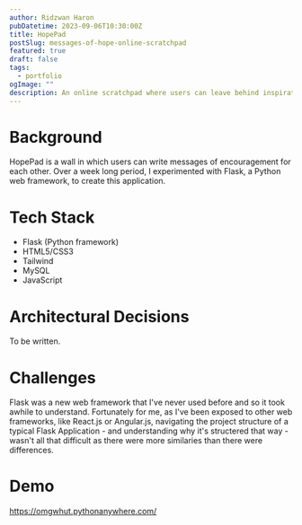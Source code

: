 ```yaml
---
author: Ridzwan Haron
pubDatetime: 2023-09-06T10:30:00Z
title: HopePad
postSlug: messages-of-hope-online-scratchpad
featured: true
draft: false
tags:
  - portfolio
ogImage: ""
description: An online scratchpad where users can leave behind inspirational messages for each other. Technologies used - MySQL, HTML5, Tailwind, Javascript, Python.
---
```


# Background

HopePad is a wall in which users can write messages of encouragement for each other. Over a week long period, I experimented with Flask, a Python web framework, to create this application.

# Tech Stack

- Flask (Python framework)
- HTML5/CSS3
- Tailwind
- MySQL
- JavaScript

# Architectural Decisions

To be written.

# Challenges

Flask was a new web framework that I've never used before and so it took awhile to understand. Fortunately for me, as I've been exposed to other web frameworks, like React.js or Angular.js, navigating the project structure of a typical Flask Application - and understanding why it's structered that way - wasn't all that difficult as there were more similaries than there were differences.

# Demo

https://omgwhut.pythonanywhere.com/
